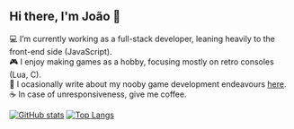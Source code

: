## Hi there, I'm João 👋

<!--
**jcnmsg/jcnmsg** is a ✨ _special_ ✨ repository because its `README.md` (this file) appears on your GitHub profile.

Here are some ideas to get you started:

- 🔭 I’m currently working on ...
- 🌱 I’m currently learning ...
- 👯 I’m looking to collaborate on ...
- 🤔 I’m looking for help with ...
- 💬 Ask me about ...
- 📫 How to reach me: ...
- 😄 Pronouns: ...
- ⚡ Fun fact: ...
-->

:computer:  I’m currently working as a full-stack developer, leaning heavily to the front-end side (JavaScript).  
:video_game:  I enjoy making games as a hobby, focusing mostly on retro consoles (Lua, C).  
:memo: I ocasionally write about my nooby game development endeavours [here](https://joaomakes.games/blog).  
:coffee: In case of unresponsiveness, give me coffee. 

[![GitHub stats](https://github-readme-stats.vercel.app/api?username=jcnmsg&show_icons=true&include_all_commits=true&hide_title=true&count_private=true&line_height=25&theme=nord&hide_border=true&hide_rank=true)](https://github.com/anuraghazra/github-readme-stats)
[![Top Langs](https://github-readme-stats.vercel.app/api/top-langs/?username=jcnmsg&layout=compact&langs_count=10&theme=nord&hide_border=true)](https://github.com/anuraghazra/github-readme-stats)
 
